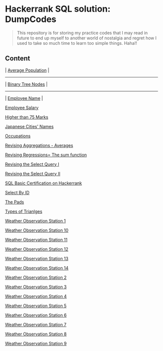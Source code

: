 # Hackerrank SQL solution: DumpCodes
> This repository is for storing my practice codes that I may read in future to end up myself to another world of nostalgia and regret how I used to take so much time to learn 
> too simple things. Haha!!

## Content



| [Average Population](https://github.com/1darshanpatil/MySQL/blob/main/Average%20Population) | 


_______

| [Binary Tree Nodes](https://github.com/1darshanpatil/MySQL/blob/main/Binary%20Tree%20Nodes) |


_______

| [Employee Name](https://github.com/1darshanpatil/MySQL/blob/main/Employee%20Name) |


[Employee Salary](https://github.com/1darshanpatil/MySQL/blob/main/Employee%20Salary)


[Higher than 75 Marks](https://github.com/1darshanpatil/MySQL/blob/main/Higher%20than%2075%20Marks)


[Japanese Cities' Names](https://github.com/1darshanpatil/MySQL/blob/main/Japanese%20Cities'%20Names)


[Occupations](https://github.com/1darshanpatil/MySQL/blob/main/Occupations)


[Revising Aggregations - Averages](https://github.com/1darshanpatil/MySQL/blob/main/Revising%20Aggregations%20-%20Averages)


[Revising Regressions= The sum function](https://github.com/1darshanpatil/MySQL/blob/main/Revising%20Regressions%3D%20The%20sum%20function)


[Revising the Select Query I](https://github.com/1darshanpatil/MySQL/blob/main/Revising%20the%20Select%20Query%20I)


[Revising the Select Query II](https://github.com/1darshanpatil/MySQL/blob/main/Revising%20the%20Select%20Query%20II)


[SQL Basic Certification on Hackerrank](https://github.com/1darshanpatil/MySQL/blob/main/SQL%20Basic%20Certification%20on%20Hackerrank)


[Select By ID](https://github.com/1darshanpatil/MySQL/blob/main/Select%20By%20ID)


[The Pads](https://github.com/1darshanpatil/MySQL/blob/main/The%20Pads)


[Types of Trianlges](https://github.com/1darshanpatil/MySQL/blob/main/Types%20of%20Trianlges)


[Weather Observation Station 1](https://github.com/1darshanpatil/MySQL/blob/main/Weather%20Observation%20Station%201)


[Weather Observation Station 10](https://github.com/1darshanpatil/MySQL/blob/main/Weather%20Observation%20Station%2010)


[Weather Observation Station 11](https://github.com/1darshanpatil/MySQL/blob/main/Weather%20Observation%20Station%2011)


[Weather Observation Station 12](https://github.com/1darshanpatil/MySQL/blob/main/Weather%20Observation%20Station%2012)


[Weather Observation Station 13](https://github.com/1darshanpatil/MySQL/blob/main/Weather%20Observation%20Station%2013)


[Weather Observation Station 14](https://github.com/1darshanpatil/MySQL/blob/main/Weather%20Observation%20Station%2014)


[Weather Observation Station 2](https://github.com/1darshanpatil/MySQL/blob/main/Weather%20Observation%20Station%202)


[Weather Observation Station 3](https://github.com/1darshanpatil/MySQL/blob/main/Weather%20Observation%20Station%203)


[Weather Observation Station 4](https://github.com/1darshanpatil/MySQL/blob/main/Weather%20Observation%20Station%204)


[Weather Observation Station 5](https://github.com/1darshanpatil/MySQL/blob/main/Weather%20Observation%20Station%205)


[Weather Observation Station 6](https://github.com/1darshanpatil/MySQL/blob/main/Weather%20Observation%20Station%206)


[Weather Observation Station 7](https://github.com/1darshanpatil/MySQL/blob/main/Weather%20Observation%20Station%207)


[Weather Observation Station 8](https://github.com/1darshanpatil/MySQL/blob/main/Weather%20Observation%20Station%208)


[Weather Observation Station 9](https://github.com/1darshanpatil/MySQL/blob/main/Weather%20Observation%20Station%209)
